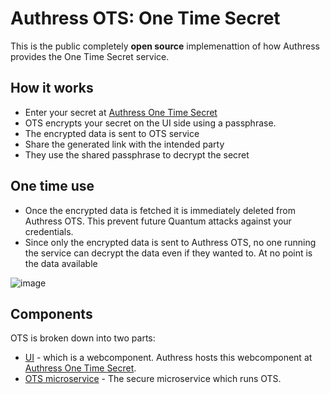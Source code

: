 # Authress OTS: One Time Secret

This is the public completely **open source** implemenattion of how Authress provides the One Time Secret service.

## How it works
* Enter your secret at [Authress One Time Secret](https://authress.io/app/#/ots)
* OTS encrypts your secret on the UI side using a passphrase.
* The encrypted data is sent to OTS service
* Share the generated link with the intended party
* They use the shared passphrase to decrypt the secret

## One time use
* Once the encrypted data is fetched it is immediately deleted from Authress OTS. This prevent future Quantum attacks against your credentials.
* Since only the encrypted data is sent to Authress OTS, no one running the service can decrypt the data even if they wanted to. At no point is the data available

![image](https://github.com/Authress/one-time-secret/assets/5056218/eabe5a13-3e40-4741-9c4a-52cd548abf95)

## Components
OTS is broken down into two parts:
* [UI](https://github.com/Authress/ots-webcomponent.js) - which is a webcomponent. Authress hosts this webcomponent at [Authress One Time Secret](https://authress.io/app/#/ots).
* [OTS microservice](https://github.com/Authress/one-time-secret) - The secure microservice which runs OTS.

